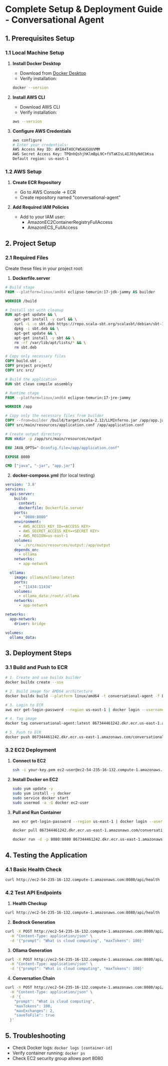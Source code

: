 # Complete Setup & Deployment Guide - Conversational Agent

## 1. Prerequisites Setup

### 1.1 Local Machine Setup
1. **Install Docker Desktop**
    - Download from [Docker Desktop](https://www.docker.com/products/docker-desktop)
    - Verify installation:
   ```bash
   docker --version
   ```

2. **Install AWS CLI**
    - Download AWS CLI
    - Verify installation:
   ```bash
   aws --version
   ```

3. **Configure AWS Credentials**
   ```bash
   aws configure
   # Enter your credentials:
   AWS Access Key ID: AKIA4T4OCFW5AUGUUVMM
   AWS Secret Access Key: TPQnhQshjhKlmBpL9C+fVTaKIsL4IJ03yNdCbKsa
   Default region: us-east-1
   ```

### 1.2 AWS Setup
1. **Create ECR Repository**
    - Go to AWS Console → ECR
    - Create repository named "conversational-agent"

2. **Add Required IAM Policies**
    - Add to your IAM user:
        - AmazonEC2ContainerRegistryFullAccess
        - AmazonECS_FullAccess

## 2. Project Setup

### 2.1 Required Files
Create these files in your project root:

1. **Dockerfile.server**
```dockerfile
# Build stage
FROM --platform=linux/amd64 eclipse-temurin:17-jdk-jammy AS builder

WORKDIR /build

# Install sbt with cleanup
RUN apt-get update && \
    apt-get install -y curl && \
    curl -L -o sbt.deb https://repo.scala-sbt.org/scalasbt/debian/sbt-1.9.4.deb && \
    dpkg -i sbt.deb && \
    apt-get update && \
    apt-get install -y sbt && \
    rm -rf /var/lib/apt/lists/* && \
    rm sbt.deb

# Copy only necessary files
COPY build.sbt .
COPY project project/
COPY src src/

# Build the application
RUN sbt clean compile assembly

# Runtime stage
FROM --platform=linux/amd64 eclipse-temurin:17-jre-jammy

WORKDIR /app

# Copy only the necessary files from builder
COPY --from=builder /build/target/scala-2.12/LLMInferno.jar /app/app.jar
COPY src/main/resources/application.conf /app/application.conf

# Create output directory
RUN mkdir -p /app/src/main/resources/output

ENV JAVA_OPTS="-Dconfig.file=/app/application.conf"

EXPOSE 8080

CMD ["java", "-jar", "app.jar"]
```

2. **docker-compose.yml** (for local testing)
```yaml
version: '3.8'
services:
  api-server:
    build:
      context: .
      dockerfile: Dockerfile.server
    ports:
      - "8080:8080"
    environment:
      - AWS_ACCESS_KEY_ID=<ACCESS KEY>
      - AWS_SECRET_ACCESS_KEY=<SECRET KEY>
      - AWS_REGION=us-east-1
    volumes:
      - ./src/main/resources/output:/app/output
    depends_on:
      - ollama
    networks:
      - app-network

  ollama:
    image: ollama/ollama:latest
    ports:
      - "11434:11434"
    volumes:
      - ollama_data:/root/.ollama
    networks:
      - app-network

networks:
  app-network:
    driver: bridge

volumes:
  ollama_data:
```

## 3. Deployment Steps

### 3.1 Build and Push to ECR
```bash
# 1. Create and use buildx builder
docker buildx create --use

# 2. Build image for AMD64 architecture
docker buildx build --platform linux/amd64 -t conversational-agent -f Dockerfile.server . --load

# 3. Login to ECR
aws ecr get-login-password --region us-east-1 | docker login --username AWS --password-stdin 867344461242.dkr.ecr.us-east-1.amazonaws.com

# 4. Tag image
docker tag conversational-agent:latest 867344461242.dkr.ecr.us-east-1.amazonaws.com/conversational-agent:latest

# 5. Push to ECR
docker push 867344461242.dkr.ecr.us-east-1.amazonaws.com/conversational-agent:latest
```

### 3.2 EC2 Deployment
1. **Connect to EC2**
   ```bash
   ssh -i your-key.pem ec2-user@ec2-54-235-16-132.compute-1.amazonaws.com
   ```

2. **Install Docker on EC2**
   ```bash
   sudo yum update -y
   sudo yum install -y docker
   sudo service docker start
   sudo usermod -a -G docker ec2-user
   ```

3. **Pull and Run Container**
   ```bash
   aws ecr get-login-password --region us-east-1 | docker login --username AWS --password-stdin 867344461242.dkr.ecr.us-east-1.amazonaws.com
   
   docker pull 867344461242.dkr.ecr.us-east-1.amazonaws.com/conversational-agent:latest
   
   docker run -d -p 8080:8080 867344461242.dkr.ecr.us-east-1.amazonaws.com/conversational-agent:latest
   ```

## 4. Testing the Application

### 4.1 Basic Health Check
```bash
curl http://ec2-54-235-16-132.compute-1.amazonaws.com:8080/api/health
```

### 4.2 Test API Endpoints
1. **Health Checkup**
```bash
curl http://ec2-54-235-16-132.compute-1.amazonaws.com:8080/api/health
```

2. **Bedrock Generation**
```bash
curl -X POST http://ec2-54-235-16-132.compute-1.amazonaws.com:8080/api/generate/bedrock \
  -H "Content-Type: application/json" \
  -d '{"prompt": "What is cloud computing", "maxTokens": 100}'
```

3. **Ollama Generation**
```bash
curl -X POST http://ec2-54-235-16-132.compute-1.amazonaws.com:8080/api/generate/ollama \
  -H "Content-Type: application/json" \
  -d '{"prompt": "What is cloud computing", "maxTokens": 100}'
```


4. **Conversation Chain**
```bash
curl -X POST http://ec2-54-235-16-132.compute-1.amazonaws.com:8080/api/generate/conversation \
  -H "Content-Type: application/json" \
  -d '{
    "prompt": "What is cloud computing",
    "maxTokens": 100,
    "maxExchanges": 2,
    "saveToFile": true
  }'
```

## 5. Troubleshooting
- Check Docker logs: `docker logs [container-id]`
- Verify container running: `docker ps`
- Check EC2 security group allows port 8080
